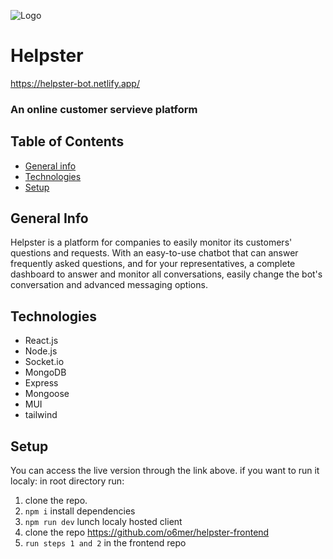 
![Logo](https://helpster-bot.netlify.app/assets/logo.f7875841.svg)

# Helpster

https://helpster-bot.netlify.app/

### An online customer servieve platform 

## Table of Contents
* [General info](#general-info)
* [Technologies](#technologies)
* [Setup](#setup)

## General Info
Helpster is a platform for companies to easily monitor its customers' questions and requests. With an easy-to-use chatbot that can answer frequently asked questions, and for your representatives, a complete dashboard to answer and monitor all conversations, easily change the bot's conversation and advanced messaging options.

## Technologies
* React.js
* Node.js
* Socket.io
* MongoDB
* Express
* Mongoose
* MUI
* tailwind

## Setup
You can access the live version through the link above.
if you want to run it localy:
in root directory run:
1. clone the repo.
2. `npm i` install dependencies
3. `npm run dev` lunch localy hosted client 
4. clone the repo https://github.com/o6mer/helpster-frontend
5. `run steps 1 and 2` in the frontend repo
